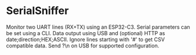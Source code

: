 # SerialSniffer

Monitor two UART lines (RX+TX) using an ESP32-C3. Serial parameters can be set using a CLI. Data output using USB and (optional) HTTP as date;direction;HEX;ASCII. Ignore lines starting with '#' to get CSV compatible data. Send ?\n on USB for supported configuration.
